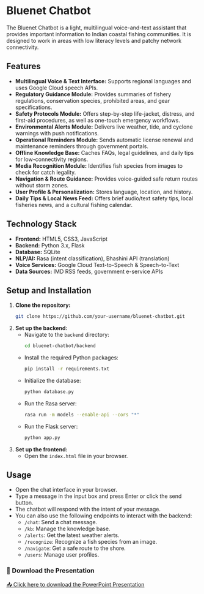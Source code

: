 # Bluenet Chatbot

The Bluenet Chatbot is a light, multilingual voice-and-text assistant that provides important information to Indian coastal fishing communities. It is designed to work in areas with low literacy levels and patchy network connectivity.

## Features

*   **Multilingual Voice & Text Interface:** Supports regional languages and uses Google Cloud speech APIs.
*   **Regulatory Guidance Module:** Provides summaries of fishery regulations, conservation species, prohibited areas, and gear specifications.
*   **Safety Protocols Module:** Offers step-by-step life-jacket, distress, and first-aid procedures, as well as one-touch emergency workflows.
*   **Environmental Alerts Module:** Delivers live weather, tide, and cyclone warnings with push notifications.
*   **Operational Reminders Module:** Sends automatic license renewal and maintenance reminders through government portals.
*   **Offline Knowledge Base:** Caches FAQs, legal guidelines, and daily tips for low-connectivity regions.
*   **Media Recognition Module:** Identifies fish species from images to check for catch legality.
*   **Navigation & Route Guidance:** Provides voice-guided safe return routes without storm zones.
*   **User Profile & Personalization:** Stores language, location, and history.
*   **Daily Tips & Local News Feed:** Offers brief audio/text safety tips, local fisheries news, and a cultural fishing calendar.

## Technology Stack

*   **Frontend:** HTML5, CSS3, JavaScript
*   **Backend:** Python 3.x, Flask
*   **Database:** SQLite
*   **NLP/AI:** Rasa (intent classification), Bhashini API (translation)
*   **Voice Services:** Google Cloud Text-to-Speech & Speech-to-Text
*   **Data Sources:** IMD RSS feeds, government e-service APIs

## Setup and Installation

1.  **Clone the repository:**
    ```bash
    git clone https://github.com/your-username/bluenet-chatbot.git
    ```
2.  **Set up the backend:**
    *   Navigate to the `backend` directory:
        ```bash
        cd bluenet-chatbot/backend
        ```
    *   Install the required Python packages:
        ```bash
        pip install -r requirements.txt
        ```
    *   Initialize the database:
        ```bash
        python database.py
        ```
    *   Run the Rasa server:
        ```bash
        rasa run -m models --enable-api --cors "*"
        ```
    *   Run the Flask server:
        ```bash
        python app.py
        ```
3.  **Set up the frontend:**
    *   Open the `index.html` file in your browser.

## Usage

*   Open the chat interface in your browser.
*   Type a message in the input box and press Enter or click the send button.
*   The chatbot will respond with the intent of your message.
*   You can also use the following endpoints to interact with the backend:
    *   `/chat`: Send a chat message.
    *   `/kb`: Manage the knowledge base.
    *   `/alerts`: Get the latest weather alerts.
    *   `/recognize`: Recognize a fish species from an image.
    *   `/navigate`: Get a safe route to the shore.
    *   `/users`: Manage user profiles.
### 📂 Download the Presentation

[📥 Click here to download the PowerPoint Presentation](./presentation.pptx)

